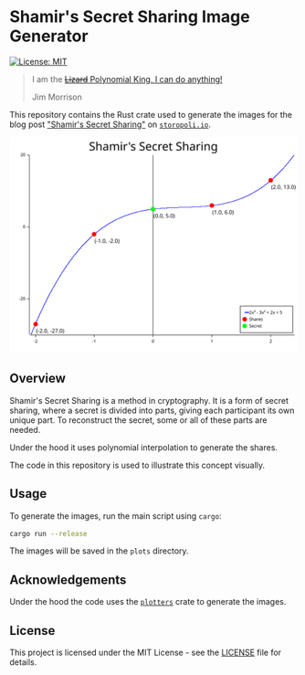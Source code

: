 # Shamir's Secret Sharing Image Generator

[![License: MIT](https://img.shields.io/badge/License-MIT-yellow.svg)](https://opensource.org/licenses/MIT)

> I am the [~~Lizard~~ Polynomial King, I can do anything!](https://youtu.be/ashTaoGrR2o?t=642)
>
> Jim Morrison

This repository contains the Rust crate used to generate the images for the blog post
["Shamir's Secret Sharing"](https://storopoli.io/2024-04-14-shamir-secret-sharing)
on [`storopoli.io`](https://storopoli.io).

![Shamir Secret Sharing](plots/shamir.svg)

## Overview

Shamir's Secret Sharing is a method in cryptography. 
It is a form of secret sharing, where a secret is divided into parts,
giving each participant its own unique part. 
To reconstruct the secret, some or all of these parts are needed.

Under the hood it uses polynomial interpolation to generate the shares.

The code in this repository is used to illustrate this concept visually.

## Usage

To generate the images, run the main script using `cargo`:

```bash
cargo run --release
```

The images will be saved in the `plots` directory.

## Acknowledgements

Under the hood the code uses the [`plotters`](https://lib.rs/crates/plotters) crate to generate the images.


## License

This project is licensed under the MIT License -
see the [LICENSE](LICENSE) file for details.